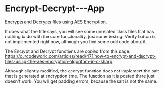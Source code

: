# Encrypt-Decrypt---App
Encrypts and Decrypts files using AES Encryption.

It does what the title says, you will see some unrelated class files that has nothing to do with the core functionality, just some testing. Verify button is not implemented right now, although you find some odd code about it.

The Encrypt and Decrypt functions are copied from this page: https://ourcodeworld.com/articles/read/471/how-to-encrypt-and-decrypt-files-using-the-aes-encryption-algorithm-in-c-sharp

Although slightly modified, the decrypt function does not implement the salt that is generated at encryption time. The function as it is posted there just doesn't work. You will get padding errors, because the salt is not the same.
